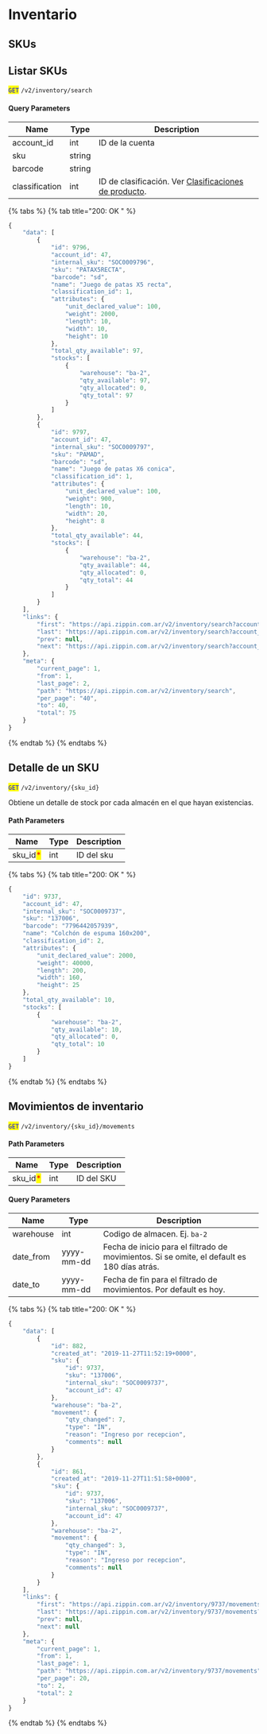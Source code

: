 # Inventario

## SKUs

## Listar SKUs

<mark style="color:blue;">`GET`</mark> `/v2/inventory/search`

#### Query Parameters

| Name           | Type   | Description                                                                                           |
| -------------- | ------ | ----------------------------------------------------------------------------------------------------- |
| account\_id    | int    | ID de la cuenta                                                                                       |
| sku            | string |                                                                                                       |
| barcode        | string |                                                                                                       |
| classification | int    | ID de clasificación. Ver [Clasificaciones de producto](../referencia/clasificaciones-de-producto.md). |

{% tabs %}
{% tab title="200: OK " %}
```javascript
{
    "data": [
        {
            "id": 9796,
            "account_id": 47,
            "internal_sku": "SOC0009796",
            "sku": "PATAX5RECTA",
            "barcode": "sd",
            "name": "Juego de patas X5 recta",
            "classification_id": 1,
            "attributes": {
                "unit_declared_value": 100,
                "weight": 2000,
                "length": 10,
                "width": 10,
                "height": 10
            },
            "total_qty_available": 97,
            "stocks": [
                {
                    "warehouse": "ba-2",
                    "qty_available": 97,
                    "qty_allocated": 0,
                    "qty_total": 97
                }
            ]
        },
        {
            "id": 9797,
            "account_id": 47,
            "internal_sku": "SOC0009797",
            "sku": "PAMAD",
            "barcode": "sd",
            "name": "Juego de patas X6 conica",
            "classification_id": 1,
            "attributes": {
                "unit_declared_value": 100,
                "weight": 900,
                "length": 10,
                "width": 20,
                "height": 8
            },
            "total_qty_available": 44,
            "stocks": [
                {
                    "warehouse": "ba-2",
                    "qty_available": 44,
                    "qty_allocated": 0,
                    "qty_total": 44
                }
            ]
        }
    ],
    "links": {
        "first": "https://api.zippin.com.ar/v2/inventory/search?account_id=47&page=1",
        "last": "https://api.zippin.com.ar/v2/inventory/search?account_id=47&page=2",
        "prev": null,
        "next": "https://api.zippin.com.ar/v2/inventory/search?account_id=47&page=2"
    },
    "meta": {
        "current_page": 1,
        "from": 1,
        "last_page": 2,
        "path": "https://api.zippin.com.ar/v2/inventory/search",
        "per_page": "40",
        "to": 40,
        "total": 75
    }
}
```
{% endtab %}
{% endtabs %}

## Detalle de un SKU

<mark style="color:blue;">`GET`</mark> `/v2/inventory/{sku_id}`

Obtiene un detalle de stock por cada almacén en el que hayan existencias.

#### Path Parameters

| Name                                      | Type | Description |
| ----------------------------------------- | ---- | ----------- |
| sku\_id<mark style="color:red;">\*</mark> | int  | ID del sku  |

{% tabs %}
{% tab title="200: OK " %}
```javascript
{
    "id": 9737,
    "account_id": 47,
    "internal_sku": "SOC0009737",
    "sku": "137006",
    "barcode": "7796442057939",
    "name": "Colchón de espuma 160x200",
    "classification_id": 2,
    "attributes": {
        "unit_declared_value": 2000,
        "weight": 40000,
        "length": 200,
        "width": 160,
        "height": 25
    },
    "total_qty_available": 10,
    "stocks": [
        {
            "warehouse": "ba-2",
            "qty_available": 10,
            "qty_allocated": 0,
            "qty_total": 10
        }
    ]
}
```
{% endtab %}
{% endtabs %}

## Movimientos de inventario

<mark style="color:blue;">`GET`</mark> `/v2/inventory/{sku_id}/movements`

#### Path Parameters

| Name                                      | Type | Description |
| ----------------------------------------- | ---- | ----------- |
| sku\_id<mark style="color:red;">\*</mark> | int  | ID del SKU  |

#### Query Parameters

| Name       | Type       | Description                                                                                 |
| ---------- | ---------- | ------------------------------------------------------------------------------------------- |
| warehouse  | int        | Codigo de almacen. Ej. `ba-2`                                                               |
| date\_from | yyyy-mm-dd | Fecha de inicio para el filtrado de movimientos. Si se omite, el default es 180 días atrás. |
| date\_to   | yyyy-mm-dd | Fecha de fin para el filtrado de movimientos. Por default es hoy.                           |

{% tabs %}
{% tab title="200: OK " %}
```javascript
{
    "data": [
        {
            "id": 882,
            "created_at": "2019-11-27T11:52:19+0000",
            "sku": {
                "id": 9737,
                "sku": "137006",
                "internal_sku": "SOC0009737",
                "account_id": 47
            },
            "warehouse": "ba-2",
            "movement": {
                "qty_changed": 7,
                "type": "IN",
                "reason": "Ingreso por recepcion",
                "comments": null
            }
        },
        {
            "id": 861,
            "created_at": "2019-11-27T11:51:58+0000",
            "sku": {
                "id": 9737,
                "sku": "137006",
                "internal_sku": "SOC0009737",
                "account_id": 47
            },
            "warehouse": "ba-2",
            "movement": {
                "qty_changed": 3,
                "type": "IN",
                "reason": "Ingreso por recepcion",
                "comments": null
            }
        }
    ],
    "links": {
        "first": "https://api.zippin.com.ar/v2/inventory/9737/movements?warehouse=ba-2&page=1",
        "last": "https://api.zippin.com.ar/v2/inventory/9737/movements?warehouse=ba-2&page=1",
        "prev": null,
        "next": null
    },
    "meta": {
        "current_page": 1,
        "from": 1,
        "last_page": 1,
        "path": "https://api.zippin.com.ar/v2/inventory/9737/movements",
        "per_page": 20,
        "to": 2,
        "total": 2
    }
}
```
{% endtab %}
{% endtabs %}
